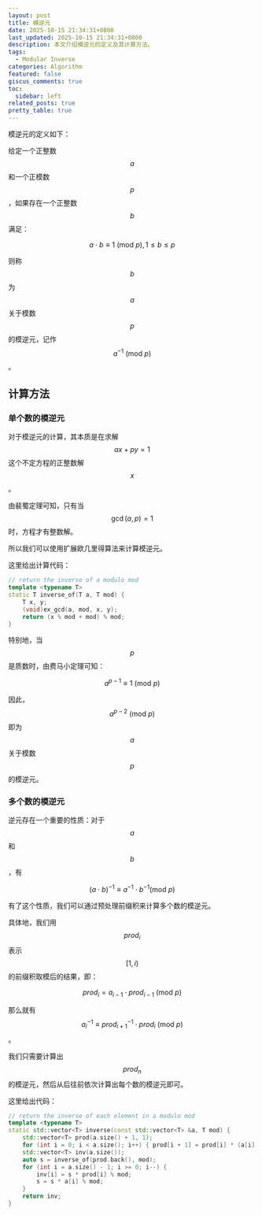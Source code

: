 ```yaml
---
layout: post
title: 模逆元
date: 2025-10-15 21:34:31+0800
last_updated: 2025-10-15 21:34:31+0800
description: 本文介绍模逆元的定义及其计算方法。
tags:
  - Modular Inverse
categories: Algorithm
featured: false
giscus_comments: true
toc:
  sidebar: left
related_posts: true
pretty_table: true
---
```


模逆元的定义如下：

给定一个正整数 $$ a $$ 和一个正模数 $$ p $$ ，如果存在一个正整数 $$ b $$ 满足：

$$
a \cdot b \equiv 1 \ (\text{mod} \ p), 1 \leq b \le p
$$

则称 $$ b $$ 为 $$ a $$ 关于模数 $$ p $$ 的模逆元，记作 $$ a^{-1} \ (\text{mod} \ p) $$ 。

## 计算方法

### 单个数的模逆元

对于模逆元的计算，其本质是在求解 $$ ax + py = 1 $$ 这个不定方程的正整数解 $$ x $$。

由裴蜀定理可知，只有当 $$ \gcd(a, p) = 1 $$ 时，方程才有整数解。

所以我们可以使用扩展欧几里得算法来计算模逆元。

这里给出计算代码：

```cpp
// return the inverse of a modulo mod
template <typename T>
static T inverse_of(T a, T mod) {
    T x, y;
    (void)ex_gcd(a, mod, x, y);
    return (x % mod + mod) % mod;
}
```

特别地，当 $$ p $$ 是质数时，由费马小定理可知：

$$
a^{p-1} \equiv 1 \ (\text{mod} \ p)
$$

因此，$$ a^{p-2} \ (\text{mod} \ p) $$ 即为 $$ a $$ 关于模数 $$ p $$ 的模逆元。

### 多个数的模逆元

逆元存在一个重要的性质：对于 $$ a $$ 和 $$ b $$，有

$$
(a \cdot b)^{-1} \equiv a^{-1} \cdot b^{-1} (\text{mod} \ p)
$$

有了这个性质，我们可以通过预处理前缀积来计算多个数的模逆元。

具体地，我们用 $$ prod_i $$ 表示 $$ [1, i) $$ 的前缀积取模后的结果，即：

$$
prod_i = a_{i-1} \cdot prod_{i-1} \ (\text{mod} \ p)
$$

那么就有 $$ a^{-1}_i \equiv prod^{-1}_{i+1} \cdot prod_i \ (\text{mod} \ p) $$。

我们只需要计算出 $$ prod_n $$ 的模逆元，然后从后往前依次计算出每个数的模逆元即可。

这里给出代码：

```cpp
// return the inverse of each element in a modulo mod
template <typename T>
static std::vector<T> inverse(const std::vector<T> &a, T mod) {
    std::vector<T> prod(a.size() + 1, 1);
    for (int i = 0; i < a.size(); i++) { prod[i + 1] = prod[i] * (a[i] % mod) % mod; }
    std::vector<T> inv(a.size());
    auto s = inverse_of(prod.back(), mod);
    for (int i = a.size() - 1; i >= 0; i--) {
        inv[i] = s * prod[i] % mod;
        s = s * a[i] % mod;
    }
    return inv;
}
```
